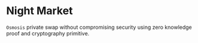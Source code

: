 # Night Market

`Osmosis` private swap without compromising security using zero knowledge proof and cryptography primitive.
